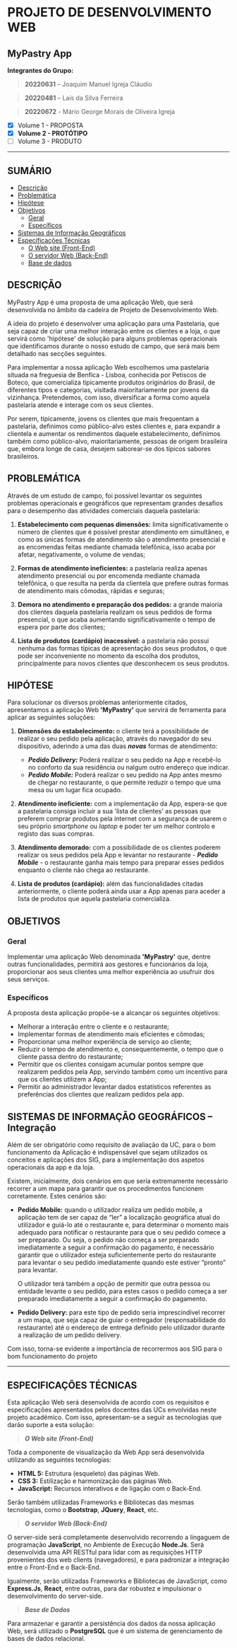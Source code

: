 # PROJETO DE DESENVOLVIMENTO WEB

## MyPastry App

**Integrantes do Grupo:**

> **20220631** – Joaquim  Manuel Igreja Cláudio

> **20220481** – Laís da Silva Ferreira

> **20220672** - Mário George Morais de Oliveira Igreja


- [x] Volume 1 - PROPOSTA
- [x] **Volume 2 - PROTÓTIPO**
- [ ] Volume 3 - PRODUTO
___

## SUMÁRIO

- [Descrição](#descrição)
- [Problemática](#problemática)
- [Hipótese](#hipótese)
- [Objetivos](#objetivos)
  - [Geral](#geral)
  - [Específicos](#específicos)
- [Sistemas de Informação Geográficos]()
- [Especificações Técnicas]()
  - [O Web site (Front-End)]()
  - [O servidor Web (Back-End)]()
  - [Base de dados]()
 
## DESCRIÇÃO

MyPastry App é uma proposta de uma aplicação Web, que será desenvolvida no âmbito da cadeira de Projeto de Desenvolvimento Web.

A ideia do projeto é desenvolver uma aplicação para uma Pastelaria, que seja capaz de criar uma melhor interação entre os clientes e a loja, o que servirá como 'hipótese' de solução para alguns problemas operacionais que identificamos durante o nosso estudo de campo, que será mais bem detalhado nas secções seguintes.

Para implementar a nossa aplicação Web escolhemos uma pastelaria situada na freguesia de Benfica - Lisboa, conhecida por Petiscos de Boteco, que comercializa tipicamente produtos originários do Brasil, de diferentes tipos e categorias, visitada maioritariamente por jovens da vizinhança. Pretendemos, com isso, diversificar a forma como aquela pastelaria atende e interage com os seus clientes.

Por serem, tipicamente, jovens os clientes que mais frequentam a pastelaria, definimos como público-alvo estes clientes e, para expandir a clientela e aumentar os rendimentos daquele estabelecimento, definimos também como público-alvo, maioritariamente, pessoas de origem brasileira que, embora longe de casa, desejem saborear-se dos típicos sabores brasileiros.


## PROBLEMÁTICA

Através de um estudo de campo, foi possível levantar os seguintes problemas operacionais e geográficos que representam grandes desafios para o desempenho das atividades comerciais daquela pastelaria:

1. **Estabelecimento com pequenas dimensões:** limita significativamente o número de clientes que é possível prestar atendimento em simultâneo, e como as únicas formas de atendimento são o atendimento presencial e as encomendas feitas mediante chamada telefônica, isso acaba por afetar, negativamente, o volume de vendas;

2. **Formas de atendimento ineficientes:** a pastelaria realiza apenas atendimento presencial ou por encomenda mediante chamada telefônica, o que resulta na perda da clientela que prefere outras formas de atendimento mais cômodas, rápidas e seguras;

3. **Demora no atendimento e preparação dos pedidos:** a grande maioria dos clientes daquela pastelaria realizam os seus pedidos de forma presencial, o que acaba aumentando significativamente o tempo de espera por parte dos clientes;

4. **Lista de produtos (cardápio) inacessível:** a pastelaria não possui nenhuma das formas típicas de apresentação dos seus produtos, o que pode ser inconveniente no momento da escolha dos produtos, principalmente para novos clientes que desconhecem os seus produtos.


## HIPÓTESE

Para solucionar os diversos problemas anteriormente citados, apresentamos a aplicação Web **'MyPastry'** que servirá de ferramenta para aplicar as seguintes soluções:

1. **Dimensões do estabelecimento:** o cliente terá a possibilidade de realizar o seu pedido pela aplicação, através do navegador do seu dispositivo, aderindo a uma das duas ***novas*** formas de atendimento:
   - ***Pedido Delivery:*** Poderá realizar o seu pedido na App e recebê-lo no conforto da sua residência ou nalgum outro endereço que indicar.
   - ***Pedido Mobile:*** Poderá realizar o seu pedido na App antes mesmo de chegar no restaurante, o que permite reduzir o tempo que uma mesa ou um lugar fica ocupado.
     
2. **Atendimento ineficiente:** com a implementação da App, espera-se que a pastelaria consiga incluir a sua 'lista de clientes' as pessoas que preferem comprar produtos pela internet com a segurança de usarem o seu próprio *smartphone* ou *laptop* e poder ter um melhor controlo e registo das suas compras.

3. **Atendimento demorado:** com a possibilidade de os clientes poderem realizar os seus pedidos pela App e levantar no restaurante - ***Pedido Mobile*** - o restaurante ganha mais tempo para preparar esses pedidos enquanto o cliente não chega ao restaurante.

4. **Lista de produtos (cardápio):** além das funcionalidades citadas anteriormente, o cliente poderá ainda usar a App apenas para aceder a lista de produtos que aquela pastelaria comercializa.
   

## OBJETIVOS

### Geral

Implementar uma aplicação Web denominada **'MyPastry'** que, dentre outras funcionalidades, permitirá aos gestores e funcionários da loja, proporcionar aos seus clientes uma melhor experiência ao usufruir dos seus serviços.


### Específicos

A proposta desta aplicação propõe-se a alcançar os seguintes objetivos:
- Melhorar a interação entre o cliente e o restaurante;
- Implementar formas de atendimento mais eficientes e cômodas;
- Proporcionar uma melhor experiência de serviço ao cliente;
- Reduzir o tempo de atendimento e, consequentemente, o tempo que o cliente passa dentro do restaurante;
- Permitir que os clientes consigam acumular pontos sempre que realizarem pedidos pela App, servindo também como um incentivo para que os clientes utilizem a App;
- Permitir ao administrador levantar dados estatísticos referentes as preferências dos clientes que realizam pedidos pela app.


## SISTEMAS DE INFORMAÇÃO GEOGRÁFICOS – Integração

Além de ser obrigatório como requisito de avaliação da UC, para o bom funcionamento da Aplicação é indispensável que sejam utilizados os conceitos e aplicações dos SIG, para a implementação dos aspetos operacionais da app e da loja.

Existem, inicialmente, dois cenários em que seria extremamente necessário recorrer a um mapa para garantir que os procedimentos funcionem corretamente. Estes cenários são:

 - **Pedido Mobile:** quando o utilizador realiza um pedido mobile, a aplicação tem de ser capaz de “ler” a localização geográfica atual do utilizador e guiá-lo até o restaurante e, para determinar o momento mais adequado para notificar o restaurante para que o seu pedido comece a ser preparado. Ou seja, o pedido não começa a ser preparado imediatamente a seguir a confirmação do pagamento, é necessário garantir que o utilizador esteja suficientemente perto do restaurante para levantar o seu pedido imediatamente quando este estiver “pronto” para levantar.

   O utilizador terá também a opção de permitir que outra pessoa ou entidade levante o seu pedido, para estes casos o pedido começa a ser preparado imediatamente a seguir a 
   confirmação do pagamento.

 - **Pedido Delivery:** para este tipo de pedido seria imprescindível recorrer a um mapa, que seja capaz de guiar o entregador (responsabilidade do restaurante) até o endereço de entrega definido pelo utilizador durante a realização de um pedido delivery.

Com isso, torna-se evidente a importância de recorrermos aos SIG para
o bom funcionamento do projeto

---

## ESPECIFICAÇÕES TÉCNICAS

Esta aplicação Web será desenvolvida de acordo com os requisitos e especificações apresentados pelos docentes das UCs envolvidas neste projeto académico.
Com isso, apresentam-se a seguir as tecnologias que darão suporte a esta solução:

>___O Web site (Front-End)___

Toda a componente de visualização da Web App será desenvolvida utilizando as seguintes tecnologias:
- **HTML 5:** Estrutura (esqueleto) das páginas Web.
- **CSS 3:** Estilização e harmonização das páginas Web.
- **JavaScript:** Recursos interativos e de ligação com o Back-End.

Serão também utilizadas Frameworks e Bibliotecas das mesmas tecnologias, como o **Bootstrap**, **JQuery**, **React**, etc. 

>___O servidor Web (Back-End)___

O server-side será completamente desenvolvido recorrendo a lingaguem de programação **JavaScript**, no Ambiente de Execução **Node.Js**. 
Será desenvolvida uma API RESTful para lidar com as requisições HTTP provenientes dos web clients (navegadores), e para padronizar a integração entre o Front-End e o Back-End.

Igualmente, serão utilizadas Frameworks e Bibliotecas de JavaScript, como **Express.Js**, **React**, entre outras, para dar robustez e impulsionar o desenvolvimento do server-side.

>___Base de Dados___

Para armazenar e garantir a persistência dos dados da nossa aplicação Web, será utilizado o **PostgreSQL** que é um sistema de gerenciamento de bases de dados relacional.



